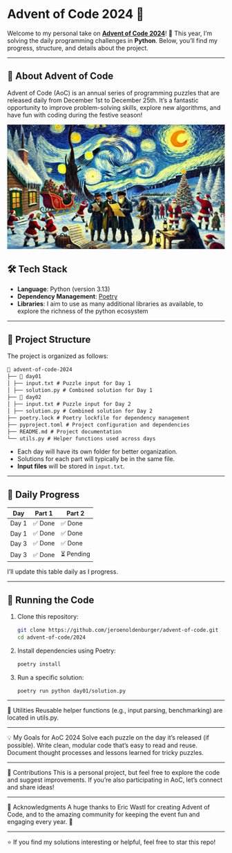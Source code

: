 # Advent of Code 2024 🎄

Welcome to my personal take on **[Advent of Code 2024](https://adventofcode.com/2024)**! 🚀 This year, I’m solving the daily programming challenges in **Python**. Below, you’ll find my progress, structure, and details about the project.

---

## 🎯 About Advent of Code
Advent of Code (AoC) is an annual series of programming puzzles that are released daily from December 1st to December 25th. It’s a fantastic opportunity to improve problem-solving skills, explore new algorithms, and have fun with coding during the festive season!

![aoc2024.webp](aoc2024.webp)

## 🛠️ Tech Stack
- **Language**: Python (version 3.13)
- **Dependency Management**: [Poetry](https://python-poetry.org/)
- **Libraries**: I aim to use as many additional libraries as available, to explore the richness of the python ecosystem

---

## 📁 Project Structure
The project is organized as follows:

```
📂 advent-of-code-2024
├── 📂 day01
│ ├── input.txt # Puzzle input for Day 1
│ ├── solution.py # Combined solution for Day 1
├── 📂 day02
│ ├── input.txt # Puzzle input for Day 2
│ ├── solution.py # Combined solution for Day 2
├── poetry.lock # Poetry lockfile for dependency management
├── pyproject.toml # Project configuration and dependencies
├── README.md # Project documentation
└── utils.py # Helper functions used across days
```

- Each day will have its own folder for better organization.
- Solutions for each part will typically be in the same file.
- **Input files** will be stored in `input.txt`.

---

## 🎄 Daily Progress
| Day   | Part 1 | Part 2    |
|-------|--------|-----------|
| Day 1 | ✅ Done | ✅ Done    |
| Day 1 | ✅ Done | ✅ Done    |
| Day 3 | ✅ Done | ✅ Done    |
| Day 3 | ✅ Done | ⏳ Pending |

I’ll update this table daily as I progress.

---

## 🚀 Running the Code
1. Clone this repository:
   ```bash
   git clone https://github.com/jeroenoldenburger/advent-of-code.git
   cd advent-of-code/2024
   ```
2. Install dependencies using Poetry:
    ```bash
   poetry install
    ```
3. Run a specific solution:
    ```bash
    poetry run python day01/solution.py
    ```

---

🔧 Utilities
Reusable helper functions (e.g., input parsing, benchmarking) are located in utils.py.

---

💡 My Goals for AoC 2024
Solve each puzzle on the day it’s released (if possible).
Write clean, modular code that’s easy to read and reuse.
Document thought processes and lessons learned for tricky puzzles.

---

🤝 Contributions
This is a personal project, but feel free to explore the code and suggest improvements. If you’re also participating in AoC, let’s connect and share ideas!

---

🎅 Acknowledgments
A huge thanks to Eric Wastl for creating Advent of Code, and to the amazing community for keeping the event fun and engaging every year. 🎉

---

⭐ If you find my solutions interesting or helpful, feel free to star this repo!